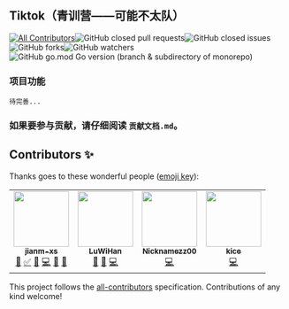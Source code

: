 ## Tiktok（青训营——可能不太队）

[![All Contributors](https://img.shields.io/badge/all_contributors-2-orange.svg?style=flat-square)](#contributors-)![GitHub closed pull requests](https://img.shields.io/github/issues-pr-closed/jianm-xs/Tiktok?color=brightgreen)![GitHub closed issues](https://img.shields.io/github/issues-closed/jianm-xs/Tiktok?color=brightgreen)![GitHub forks](https://img.shields.io/github/forks/jianm-xs/Tiktok?color=cyan)![GitHub watchers](https://img.shields.io/github/watchers/jianm-xs/Tiktok?color=cyan)![GitHub go.mod Go version (branch & subdirectory of monorepo)](https://img.shields.io/github/go-mod/go-version/jianm-xs/Tiktok/main?color=blue&filename=Project%2Fgo.mod)

### 项目功能
    待完善...

### 如果要参与贡献，请仔细阅读 `贡献文档.md`。

## Contributors ✨

Thanks goes to these wonderful people ([emoji key](https://allcontributors.org/docs/en/emoji-key)):

<!-- ALL-CONTRIBUTORS-LIST:START - Do not remove or modify this section -->
<!-- prettier-ignore-start -->
<!-- markdownlint-disable -->
<table>
  <tr>
    <td align="center"><a href="https://github.com/jianm-xs"><img src="https://avatars.githubusercontent.com/u/69761545?v=4?s=100" width="100px;" alt=""/><br /><sub><b>jianm-xs</b></sub></a><br /><a href="https://github.com/jianm-xs/Tiktok/commits?author=jianm-xs" title="Documentation">📖</a> <a href="#tutorial-jianm-xs" title="Tutorials">✅</a> <a href="#business-jianm-xs" title="Business development">💼</a> <a href="https://github.com/jianm-xs/Tiktok/commits?author=jianm-xs" title="Code">💻</a> <a href="#projectManagement-jianm-xs" title="Project Management">📆</a> <a href="https://github.com/jianm-xs/Tiktok/issues?q=author%3Ajianm-xs" title="Bug reports">🐛</a></td>
    <td align="center"><a href="https://github.com/LuWiHan"><img src="https://avatars.githubusercontent.com/u/96118540?v=4?s=100" width="100px;" alt=""/><br /><sub><b>LuWiHan</b></sub></a><br /><a href="https://github.com/jianm-xs/Tiktok/commits?author=LuWiHan" title="Documentation">📖</a> <a href="#design-LuWiHan" title="Design">🎨</a> <a href="https://github.com/jianm-xs/Tiktok/commits?author=LuWiHan" title="Code">💻</a></td>
    <td align="center"><a href="https://gitee.com/wrz0318"><img src="https://avatars.githubusercontent.com/u/74159645?v=4?s=100" width="100px;" alt=""/><br /><sub><b>Nicknamezz00</b></sub></a><br /><a href="https://github.com/jianm-xs/Tiktok/commits?author=Nicknamezz00" title="Code">💻</a></td>
    <td align="center"><a href="https://github.com/KiceAmber"><img src="https://avatars.githubusercontent.com/u/90232365?v=4?s=100" width="100px;" alt=""/><br /><sub><b>kice</b></sub></a><br /><a href="https://github.com/jianm-xs/Tiktok/commits?author=KiceAmber" title="Code">💻</a></td>
  </tr>
</table>

<!-- markdownlint-restore -->
<!-- prettier-ignore-end -->

<!-- ALL-CONTRIBUTORS-LIST:END -->

This project follows the [all-contributors](https://github.com/all-contributors/all-contributors) specification. Contributions of any kind welcome!